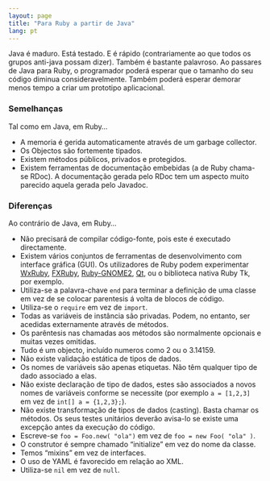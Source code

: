 ```yaml
---
layout: page
title: "Para Ruby a partir de Java"
lang: pt
---
```


Java é maduro. Está testado. E é rápido (contrariamente ao que todos os grupos anti-java possam dizer). Também é bastante palavroso. Ao passares de Java para Ruby, o programador poderá esperar que o tamanho do seu código diminua consideravelmente. Também poderá esperar demorar menos tempo a criar um prototipo aplicacional.

### Semelhanças

Tal como em Java, em Ruby…

* A memoria é gerida automaticamente através de um garbage collector.
* Os Objectos são fortemente tipados.
* Existem métodos públicos, privados e protegidos.
* Existem ferramentas de documentação embebidas (a de Ruby chama-se
  RDoc). A documentação gerada pelo RDoc tem um aspecto muito parecido
  aquela gerada pelo Javadoc.

### Diferenças

Ao contrário de Java, em Ruby…

* Não precisará de compilar código-fonte, pois este é executado
  directamente.
* Existem vários conjuntos de ferramentas de desenvolvimento com
  interface gráfica (GUI). Os utilizadores de Ruby podem experimentar
  [WxRuby][1], [FXRuby][2], [Ruby-GNOME2][3], [Qt][4],
  ou o biblioteca nativa Ruby Tk, por exemplo.
* Utiliza-se a palavra-chave `end` para terminar a definição de uma
  classe em vez de se colocar parentesis á volta de blocos de código.
* Utiliza-se o `require` em vez de `import`.
* Todas as variáveis de instância são privadas. Podem, no entanto, ser
  acedidas externamente através de métodos.
* Os parêntesis nas chamadas aos métodos são normalmente opcionais e
  muitas vezes omitidas.
* Tudo é um objecto, incluído numeros como 2 ou o 3.14159.
* Não existe validação estática de tipos de dados.
* Os nomes de variáveis são apenas etiquetas. Não têm qualquer tipo de
  dado associado a elas.
* Não existe declaração de tipo de dados, estes são associados a novos
  nomes de variáveis conforme se necessite (por exemplo `a = [1,2,3]` em
  vez de `int[] a = {1,2,3};`).
* Não existe transformação de tipos de dados (casting). Basta chamar os
  métodos. Os seus testes unitários deverão avisa-lo se existe uma
  excepção antes da execução do código.
* Escreve-se `foo = Foo.new( "ola")` em vez de `foo = new Foo( "ola" )`.
* O construtor é sempre chamado “initialize” em vez do nome da classe.
* Temos “mixins” em vez de interfaces.
* O uso de YAML é favorecido em relação ao XML.
* Utiliza-se `nil` em vez de `null`.



[1]: http://wxruby.rubyforge.org/wiki/wiki.pl
[2]: http://www.fxruby.org/
[3]: http://ruby-gnome2.sourceforge.jp/
[4]: https://github.com/ryanmelt/qtbindings/
